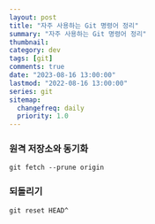 ```yaml
---
layout: post
title: "자주 사용하는 Git 명령어 정리"
summary: "자주 사용하는 Git 명령어 정리"
thumbnail:
category: dev
tags: [git]
comments: true
date: "2023-08-16 13:00:00"
lastmod: "2022-08-16 13:00:00"
series: git
sitemap:
  changefreq: daily
  priority: 1.0
---
```


### 원격 저장소와 동기화
```
git fetch --prune origin
```

### 되돌리기
```
git reset HEAD^
```

